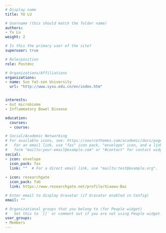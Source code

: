 ```yaml
---
# Display name
title: YU LU

# Username (this should match the folder name)
authors:
- Yu Lu
weight: 2

# Is this the primary user of the site?
superuser: true

# Role/position
role: Postdoc

# Organizations/Affiliations
organizations:
- name: Sun Yat-sen University
  url: "http://www.sysu.edu.cn/en/index.htm"


interests:
- Gut microbiome
- Inflammatory Bowel Disease

education:
  courses:
  - course: 

# Social/Academic Networking
# For available icons, see: https://sourcethemes.com/academic/docs/page-builder/#icons
#   For an email link, use "fas" icon pack, "envelope" icon, and a link in the
#   form "mailto:your-email@example.com" or "#contact" for contact widget.
social:
- icon: envelope
  icon_pack: fas
  link: ""  # For a direct email link, use "mailto:test@example.org".
  
- icon: researchgate
  icon_pack: fab
  link: https://www.researchgate.net/profile/Xiaowu-Bai

# Enter email to display Gravatar (if Gravatar enabled in Config)
email: ""

# Organizational groups that you belong to (for People widget)
#   Set this to `[]` or comment out if you are not using People widget.
user_groups:
- Members
---
```

<br>

